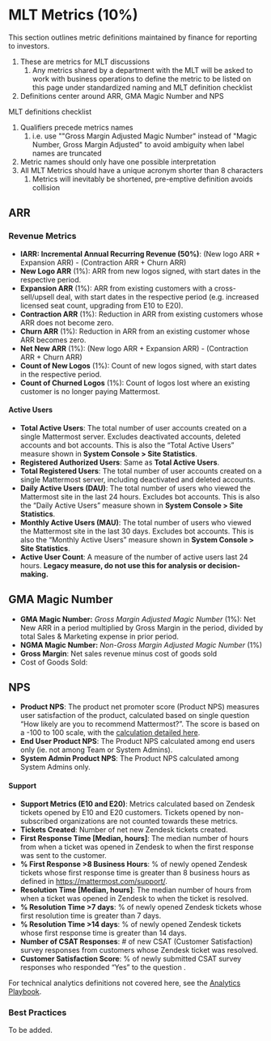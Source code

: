 # MLT Metrics \(10%\)

This section outlines metric definitions maintained by finance for reporting to investors. 

1. These are metrics for MLT discussions
   1. Any metrics shared by a department with the MLT will be asked to work with business operations to define the metric to be listed on this page under standardized naming and MLT definition checklist 
2. Definitions center around ARR, GMA Magic Number and NPS

MLT definitions checklist 

1. Qualifiers precede metrics names
   1. i.e. use ""Gross Margin Adjusted Magic Number" instead of "Magic Number, Gross Margin Adjusted" to avoid ambiguity when label names are truncated 
2. Metric names should only have one possible interpretation 
3. All MLT Metrics should have a unique acronym shorter than 8 characters 
   1. Metrics will inevitably be shortened, pre-emptive definition avoids collision 

## ARR

### **Revenue Metrics** 

* **IARR: Incremental Annual Recurring Revenue \(50%\)**: \(New logo ARR + Expansion ARR\) - \(Contraction ARR + Churn ARR\)
* **New Logo ARR** \(1%\): ARR from new logos signed, with start dates in the respective period.
* **Expansion ARR** \(1%\): ARR from existing customers with a cross-sell/upsell deal, with start dates in the respective period \(e.g. increased licensed seat count, upgrading from E10 to E20\).
* **Contraction ARR** \(1%\): Reduction in ARR from existing customers whose ARR does not become zero.
* **Churn ARR** \(1%\): Reduction in ARR from an existing customer whose ARR becomes zero.
* **Net New ARR** \(1%\): \(New logo ARR + Expansion ARR\) - \(Contraction ARR + Churn ARR\)
* **Count of New Logos** \(1%\): Count of new logos signed, with start dates in the respective period.
* **Count of Churned Logos** \(1%\): Count of logos lost where an existing customer is no longer paying Mattermost.

#### Active Users

* **Total Active Users**: The total number of user accounts created on a single Mattermost server. Excludes deactivated accounts, deleted accounts and bot accounts. This is also the “Total Active Users” measure shown in **System Console &gt; Site Statistics**.
* **Registered Authorized Users**: Same as **Total Active Users**.
* **Total Registered Users**: The total number of user accounts created on a single Mattermost server, including deactivated and deleted accounts.
* **Daily Active Users \(DAU\)**: The total number of users who viewed the Mattermost site in the last 24 hours. Excludes bot accounts. This is also the “Daily Active Users” measure shown in **System Console &gt; Site Statistics**.
* **Monthly Active Users \(MAU\)**: The total number of users who viewed the Mattermost site in the last 30 days. Excludes bot accounts. This is also the “Monthly Active Users” measure shown in **System Console &gt; Site Statistics**.
* **Active User Count**: A measure of the number of active users last 24 hours. **Legacy measure, do not use this for analysis or decision-making.**

## GMA Magic Number

* **GMA Magic Number:** _Gross Margin Adjusted Magic Number_ \(1%\): Net New ARR in a period multiplied by Gross Margin in the period, divided by total Sales & Marketing expense in prior period.
* **NGMA Magic Number:** _Non-Gross Margin Adjusted Magic Number_ \(1%\) 
* **Gross Margin**: Net sales revenue minus cost of goods sold
* Cost of Goods Sold: 

## NPS

* **Product NPS**: The product net promoter score \(Product NPS\) measures user satisfaction of the product, calculated based on single question “How likely are you to recommend Mattermost?”. The score is based on a -100 to 100 scale, with the [calculation detailed here](https://en.wikipedia.org/wiki/Net_Promoter#How_it_works).
* **End User Product NPS**: The Product NPS calculated among end users only \(ie. not among Team or System Admins\).
* **System Admin Product NPS**: The Product NPS calculated among System Admins only.

#### Support

* **Support Metrics \(E10 and E20\)**: Metrics calculated based on Zendesk tickets opened by E10 and E20 customers. Tickets opened by non-subscribed organizations are not counted towards these metrics.
* **Tickets Created**: Number of net new Zendesk tickets created.
* **First Response Time \[Median, hours\]**: The median number of hours from when a ticket was opened in Zendesk to when the first response was sent to the customer.
* **% First Response &gt;8 Business Hours**: % of newly opened Zendesk tickets whose first response time is greater than 8 business hours as defined in https://mattermost.com/support/.
* **Resolution Time \[Median, hours\]**: The median number of hours from when a ticket was opened in Zendesk to when the ticket is resolved.
* **% Resolution Time &gt;7 days**: % of newly opened Zendesk tickets whose first resolution time is greater than 7 days.
* **% Resolution Time &gt;14 days**: % of newly opened Zendesk tickets whose first response time is greater than 14 days.
* **Number of CSAT Responses**: \# of new CSAT \(Customer Satisfaction\) survey responses from customers whose Zendesk ticket was resolved.
* **Customer Satisfaction Score**: % of newly submitted CSAT survey responses who responded “Yes” to the question .

For technical analytics definitions not covered here, see the [Analytics Playbook](https://docs.google.com/document/d/1__65LymlUfXLzOiSKD-G56j16Jlx1fRaIu714s3yxDU/edit#heading=h.sowg5wp7n9lk).

### Best Practices

To be added.

